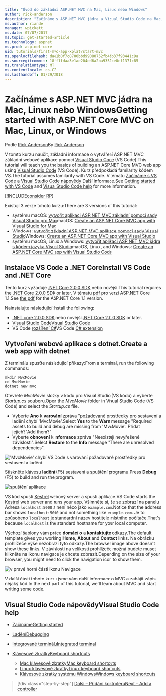 ```yaml
---
title: "Úvod do základní ASP.NET MVC na Mac, Linux nebo Windows"
author: rick-anderson
description: "Začínáme s ASP.NET MVC jádra a Visual Studio Code na Mac, Linux a Windows"
ms.author: riande
manager: wpickett
ms.date: 07/07/2017
ms.topic: get-started-article
ms.technology: aspnet
ms.prod: asp.net-core
uid: tutorials/first-mvc-app-xplat/start-mvc
ms.openlocfilehash: dae1b0f7c8700bbd99080752fb4bb37f93441c9a
ms.sourcegitcommit: 18ff1fdaa3e1ae204ed6a2ba9351ce8cf1371c85
ms.translationtype: MT
ms.contentlocale: cs-CZ
ms.lasthandoff: 01/29/2018
---
```

# <a name="getting-started-with-aspnet-core-mvc--on-mac-linux-or-windows"></a><span data-ttu-id="94a4c-103">Začínáme s ASP.NET MVC jádra na Mac, Linux nebo Windows</span><span class="sxs-lookup"><span data-stu-id="94a4c-103">Getting started with ASP.NET Core MVC  on Mac, Linux, or Windows</span></span>

<span data-ttu-id="94a4c-104">Podle [Rick Anderson](https://twitter.com/RickAndMSFT)</span><span class="sxs-lookup"><span data-stu-id="94a4c-104">By [Rick Anderson](https://twitter.com/RickAndMSFT)</span></span>

<span data-ttu-id="94a4c-105">V tomto kurzu naučit, základní informace o vytváření ASP.NET MVC základní webové aplikace pomocí [Visual Studio Code](https://code.visualstudio.com) (VS Code).</span><span class="sxs-lookup"><span data-stu-id="94a4c-105">This tutorial will teach you the basics of building an ASP.NET Core MVC web app using [Visual Studio Code](https://code.visualstudio.com) (VS Code).</span></span> <span data-ttu-id="94a4c-106">Kurz předpokládá familarity kódem VS.</span><span class="sxs-lookup"><span data-stu-id="94a4c-106">The tutorial assumes familarity with VS Code.</span></span> <span data-ttu-id="94a4c-107">V tématu [Začínáme s VS Code](https://code.visualstudio.com/docs) a [Visual Studio Code nápovědy](#visual-studio-code-help) Další informace.</span><span class="sxs-lookup"><span data-stu-id="94a4c-107">See [Getting started with VS Code](https://code.visualstudio.com/docs) and [Visual Studio Code help](#visual-studio-code-help) for more information.</span></span> 

[!INCLUDE[consider RP](../../includes/razor.md)]

<span data-ttu-id="94a4c-108">Existují 3 verze tohoto kurzu:</span><span class="sxs-lookup"><span data-stu-id="94a4c-108">There are 3 versions of this tutorial:</span></span>

* <span data-ttu-id="94a4c-109">systému macOS: [vytvořit aplikaci ASP.NET MVC základní pomocí sady Visual Studio pro Mac](xref:tutorials/first-mvc-app-mac/start-mvc)</span><span class="sxs-lookup"><span data-stu-id="94a4c-109">macOS: [Create an ASP.NET Core MVC app with Visual Studio for Mac](xref:tutorials/first-mvc-app-mac/start-mvc)</span></span>
* <span data-ttu-id="94a4c-110">Windows: [vytvořit základní ASP.NET MVC aplikace pomocí sady Visual Studio](xref:tutorials/first-mvc-app/start-mvc)</span><span class="sxs-lookup"><span data-stu-id="94a4c-110">Windows: [Create an ASP.NET Core MVC app with Visual Studio](xref:tutorials/first-mvc-app/start-mvc)</span></span>
* <span data-ttu-id="94a4c-111">systému macOS, Linux a Windows: [vytvořit aplikaci ASP.NET MVC jádra s kódem jazyka Visual Studio](xref:tutorials/first-mvc-app-xplat/start-mvc)</span><span class="sxs-lookup"><span data-stu-id="94a4c-111">macOS, Linux, and Windows: [Create an ASP.NET Core MVC app with Visual Studio Code](xref:tutorials/first-mvc-app-xplat/start-mvc)</span></span> 

## <a name="install-vs-code-and-net-core"></a><span data-ttu-id="94a4c-112">Instalace VS Code a .NET Core</span><span class="sxs-lookup"><span data-stu-id="94a4c-112">Install VS Code and .NET Core</span></span>

<span data-ttu-id="94a4c-113">Tento kurz vyžaduje [.NET Core 2.0.0 SDK](https://www.microsoft.com/net/core) nebo novější.</span><span class="sxs-lookup"><span data-stu-id="94a4c-113">This tutorial requires the [.NET Core 2.0.0 SDK](https://www.microsoft.com/net/core) or later.</span></span> <span data-ttu-id="94a4c-114">V tématu [pdf](https://github.com/aspnet/Docs/blob/master/aspnetcore/tutorials/first-mvc-app-mac/start-mvc/8-23-17.pdf) pro verzi ASP.NET Core 1.1.</span><span class="sxs-lookup"><span data-stu-id="94a4c-114">See [the pdf](https://github.com/aspnet/Docs/blob/master/aspnetcore/tutorials/first-mvc-app-mac/start-mvc/8-23-17.pdf) for the ASP.NET Core 1.1 version.</span></span>

<span data-ttu-id="94a4c-115">Nainstalujte následující:</span><span class="sxs-lookup"><span data-stu-id="94a4c-115">Install the following:</span></span>

* <span data-ttu-id="94a4c-116">[.NET core 2.0.0 SDK](https://www.microsoft.com/net/core) nebo novější.</span><span class="sxs-lookup"><span data-stu-id="94a4c-116">[.NET Core 2.0.0 SDK](https://www.microsoft.com/net/core) or later.</span></span>
* [<span data-ttu-id="94a4c-117">Visual Studio Code</span><span class="sxs-lookup"><span data-stu-id="94a4c-117">Visual Studio Code</span></span>](https://code.visualstudio.com)
* <span data-ttu-id="94a4c-118">VS Code [rozšíření C#](https://marketplace.visualstudio.com/items?itemName=ms-vscode.csharp)</span><span class="sxs-lookup"><span data-stu-id="94a4c-118">VS Code [C# extension](https://marketplace.visualstudio.com/items?itemName=ms-vscode.csharp)</span></span> 

## <a name="create-a-web-app-with-dotnet"></a><span data-ttu-id="94a4c-119">Vytvoření webové aplikace s dotnet.</span><span class="sxs-lookup"><span data-stu-id="94a4c-119">Create a web app with dotnet</span></span>

<span data-ttu-id="94a4c-120">Z terminálu spusťte následující příkazy:</span><span class="sxs-lookup"><span data-stu-id="94a4c-120">From a terminal, run the following commands:</span></span>

```console
mkdir MvcMovie
cd MvcMovie
dotnet new mvc
```

<span data-ttu-id="94a4c-121">Otevřete *MvcMovie* složky v kódu pro Visual Studio (VS kódu) a vyberte *Startup.cs* souboru.</span><span class="sxs-lookup"><span data-stu-id="94a4c-121">Open the *MvcMovie* folder in Visual Studio Code (VS Code) and select the *Startup.cs* file.</span></span>

- <span data-ttu-id="94a4c-122">Vyberte **Ano** k **varování** zpráva "požadované prostředky pro sestavení a ladění chybí 'MvcMovie'.</span><span class="sxs-lookup"><span data-stu-id="94a4c-122">Select **Yes** to the **Warn** message "Required assets to build and debug are missing from 'MvcMovie'.</span></span> <span data-ttu-id="94a4c-123">Přidat jejich?"</span><span class="sxs-lookup"><span data-stu-id="94a4c-123">Add them?"</span></span>
- <span data-ttu-id="94a4c-124">Vyberte **obnovení** k **informace** zpráva "Neexistují nevyřešené závislosti".</span><span class="sxs-lookup"><span data-stu-id="94a4c-124">Select **Restore** to the **Info** message "There are unresolved dependencies".</span></span>

!['MvcMovie' chybí VS Code s varování požadované prostředky pro sestavení a ladění.](../web-api-vsc/_static/vsc_restore.png)

<span data-ttu-id="94a4c-128">Stiskněte klávesu **ladění** (F5) sestavení a spuštění programu.</span><span class="sxs-lookup"><span data-stu-id="94a4c-128">Press **Debug** (F5) to build and run the program.</span></span>

![spuštění aplikace](../first-mvc-app/start-mvc/_static/1.png)

<span data-ttu-id="94a4c-130">VS kód spustí [Kestrel](xref:fundamentals/servers/kestrel) webový server a spustí aplikace.</span><span class="sxs-lookup"><span data-stu-id="94a4c-130">VS Code starts the [Kestrel](xref:fundamentals/servers/kestrel) web server and runs your app.</span></span> <span data-ttu-id="94a4c-131">Všimněte si, že se zobrazí na panelu Adresa `localhost:5000` a není něco jako `example.com`.</span><span class="sxs-lookup"><span data-stu-id="94a4c-131">Notice that the address bar shows `localhost:5000` and not something like `example.com`.</span></span> <span data-ttu-id="94a4c-132">Je to způsobeno `localhost` je standardní název hostitele místního počítače.</span><span class="sxs-lookup"><span data-stu-id="94a4c-132">That's because `localhost` is the standard hostname for your local computer.</span></span>

<span data-ttu-id="94a4c-133">Výchozí šablony vám práce **domácí o** a **kontaktujte** odkazy.</span><span class="sxs-lookup"><span data-stu-id="94a4c-133">The default template gives you working **Home, About** and **Contact** links.</span></span> <span data-ttu-id="94a4c-134">Na obrázku prohlížeče výše nezobrazí tyto odkazy.</span><span class="sxs-lookup"><span data-stu-id="94a4c-134">The browser image above doesn't show these links.</span></span> <span data-ttu-id="94a4c-135">V závislosti na velikosti prohlížeče možná budete muset klikněte na ikonu navigace je chcete zobrazit.</span><span class="sxs-lookup"><span data-stu-id="94a4c-135">Depending on the size of your browser, you might need to click the navigation icon to show them.</span></span>

![v pravé horní části ikonu Navigace](../first-mvc-app/start-mvc/_static/2.png)

<span data-ttu-id="94a4c-137">V další části tohoto kurzu jsme vám další informace o MVC a zahájit zápis nějaký kód.</span><span class="sxs-lookup"><span data-stu-id="94a4c-137">In the next part of this tutorial, we'll learn about MVC and start writing some code.</span></span>

## <a name="visual-studio-code-help"></a><span data-ttu-id="94a4c-138">Visual Studio Code nápovědy</span><span class="sxs-lookup"><span data-stu-id="94a4c-138">Visual Studio Code help</span></span>

- [<span data-ttu-id="94a4c-139">Začínáme</span><span class="sxs-lookup"><span data-stu-id="94a4c-139">Getting started</span></span>](https://code.visualstudio.com/docs)
- [<span data-ttu-id="94a4c-140">Ladění</span><span class="sxs-lookup"><span data-stu-id="94a4c-140">Debugging</span></span>](https://code.visualstudio.com/docs/editor/debugging)
- [<span data-ttu-id="94a4c-141">Integrované terminálu</span><span class="sxs-lookup"><span data-stu-id="94a4c-141">Integrated terminal</span></span>](https://code.visualstudio.com/docs/editor/integrated-terminal)
- [<span data-ttu-id="94a4c-142">Klávesové zkratky</span><span class="sxs-lookup"><span data-stu-id="94a4c-142">Keyboard shortcuts</span></span>](https://code.visualstudio.com/docs/getstarted/keybindings#_keyboard-shortcuts-reference)

  - [<span data-ttu-id="94a4c-143">Mac klávesové zkratky</span><span class="sxs-lookup"><span data-stu-id="94a4c-143">Mac keyboard shortcuts</span></span>](https://code.visualstudio.com/shortcuts/keyboard-shortcuts-macos.pdf)
  - [<span data-ttu-id="94a4c-144">Linux klávesové zkratky</span><span class="sxs-lookup"><span data-stu-id="94a4c-144">Linux keyboard shortcuts</span></span>](https://code.visualstudio.com/shortcuts/keyboard-shortcuts-linux.pdf)
  - [<span data-ttu-id="94a4c-145">Klávesové zkratky systému Windows</span><span class="sxs-lookup"><span data-stu-id="94a4c-145">Windows keyboard shortcuts</span></span>](https://code.visualstudio.com/shortcuts/keyboard-shortcuts-windows.pdf)

>[!div class="step-by-step"]
[<span data-ttu-id="94a4c-146">Další – Přidání kontroleru</span><span class="sxs-lookup"><span data-stu-id="94a4c-146">Next - Add a controller</span></span>](adding-controller.md)
